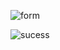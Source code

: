 
![form](https://github.com/user-attachments/assets/c031055e-30c3-4df5-bf23-d5b6e8a8b852)


![sucess](https://github.com/user-attachments/assets/4d227577-bf2a-4e80-8b1e-fb1a3833a846)

